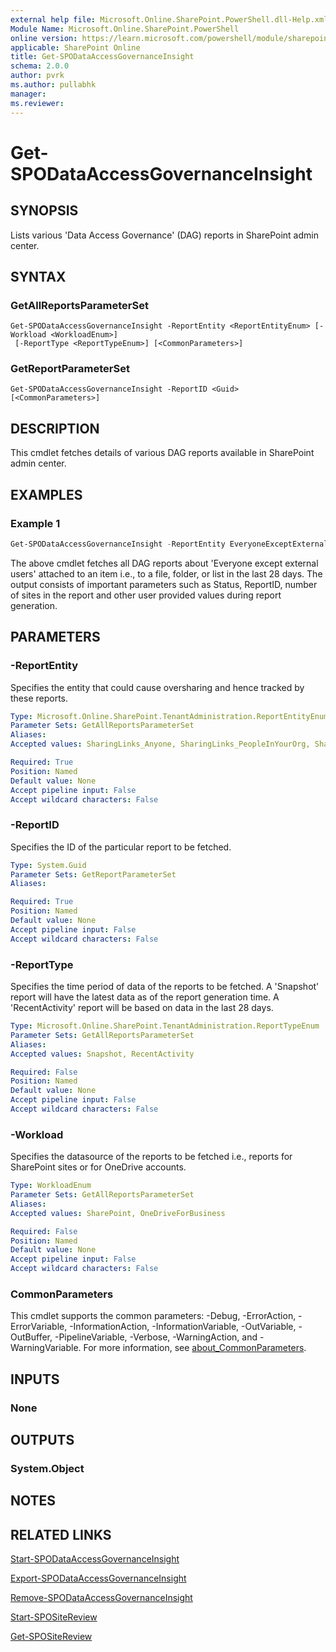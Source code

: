 ```yaml
---
external help file: Microsoft.Online.SharePoint.PowerShell.dll-Help.xml
Module Name: Microsoft.Online.SharePoint.PowerShell
online version: https://learn.microsoft.com/powershell/module/sharepoint-online/get-spodataaccessgovernanceinsight
applicable: SharePoint Online
title: Get-SPODataAccessGovernanceInsight
schema: 2.0.0
author: pvrk
ms.author: pullabhk
manager:
ms.reviewer:
---
```


# Get-SPODataAccessGovernanceInsight

## SYNOPSIS

Lists various 'Data Access Governance' (DAG) reports in SharePoint admin center.

## SYNTAX

### GetAllReportsParameterSet
```
Get-SPODataAccessGovernanceInsight -ReportEntity <ReportEntityEnum> [-Workload <WorkloadEnum>]
 [-ReportType <ReportTypeEnum>] [<CommonParameters>]
```

### GetReportParameterSet
```
Get-SPODataAccessGovernanceInsight -ReportID <Guid> [<CommonParameters>]
```

## DESCRIPTION

This cmdlet fetches details of various DAG reports available in SharePoint admin center.

## EXAMPLES

### Example 1

```powershell
Get-SPODataAccessGovernanceInsight -ReportEntity EveryoneExceptExternalUsersForItems
```

The above cmdlet fetches all DAG reports about 'Everyone except external users' attached to an item i.e., to a file, folder, or list in the last 28 days. The output consists of important parameters such as Status, ReportID, number of sites in the report and other user provided values during report generation.

## PARAMETERS

### -ReportEntity

Specifies the entity that could cause oversharing and hence tracked by these reports.

```yaml
Type: Microsoft.Online.SharePoint.TenantAdministration.ReportEntityEnum
Parameter Sets: GetAllReportsParameterSet
Aliases:
Accepted values: SharingLinks_Anyone, SharingLinks_PeopleInYourOrg, SharingLinks_Guests, SensitivityLabelForFiles, EveryoneExceptExternalUsersAtSite, EveryoneExceptExternalUsersForItems, PermissionedUsers, PermissionsReport

Required: True
Position: Named
Default value: None
Accept pipeline input: False
Accept wildcard characters: False
```

### -ReportID

Specifies the ID of the particular report to be fetched.

```yaml
Type: System.Guid
Parameter Sets: GetReportParameterSet
Aliases:

Required: True
Position: Named
Default value: None
Accept pipeline input: False
Accept wildcard characters: False
```

### -ReportType

Specifies the time period of data of the reports to be fetched. A 'Snapshot' report will have the latest data as of the report generation time. A 'RecentActivity' report will be based on data in the last 28 days.

```yaml
Type: Microsoft.Online.SharePoint.TenantAdministration.ReportTypeEnum
Parameter Sets: GetAllReportsParameterSet
Aliases:
Accepted values: Snapshot, RecentActivity

Required: False
Position: Named
Default value: None
Accept pipeline input: False
Accept wildcard characters: False
```

### -Workload

Specifies the datasource of the reports to be fetched i.e., reports for SharePoint sites or for OneDrive accounts.

```yaml
Type: WorkloadEnum
Parameter Sets: GetAllReportsParameterSet
Aliases:
Accepted values: SharePoint, OneDriveForBusiness

Required: False
Position: Named
Default value: None
Accept pipeline input: False
Accept wildcard characters: False
```

### CommonParameters
This cmdlet supports the common parameters: -Debug, -ErrorAction, -ErrorVariable, -InformationAction, -InformationVariable, -OutVariable, -OutBuffer, -PipelineVariable, -Verbose, -WarningAction, and -WarningVariable. For more information, see [about_CommonParameters](https://go.microsoft.com/fwlink/?LinkID=113216).

## INPUTS

### None

## OUTPUTS

### System.Object

## NOTES

## RELATED LINKS

[Start-SPODataAccessGovernanceInsight](./Start-SPODataAccessGovernanceInsight.md)

[Export-SPODataAccessGovernanceInsight](./Export-SPODataAccessGovernanceInsight.md)

[Remove-SPODataAccessGovernanceInsight](./Remove-SPODataAccessGovernanceInsight.md)

[Start-SPOSiteReview](./Start-SPOSiteReview.md)

[Get-SPOSiteReview](./Get-SPOSiteReview.md)
